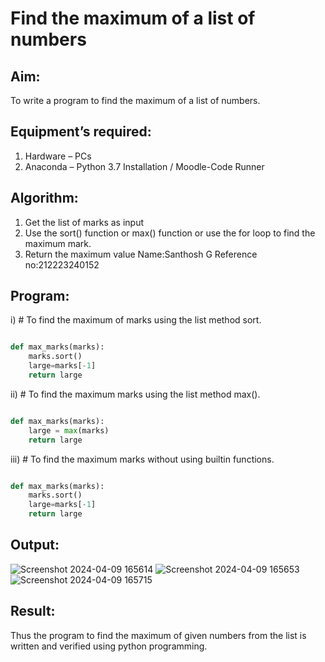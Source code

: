 # Find the maximum of a list of numbers
## Aim:
To write a program to find the maximum of a list of numbers.
## Equipment’s required:
1.	Hardware – PCs
2.	Anaconda – Python 3.7 Installation / Moodle-Code Runner
## Algorithm:
1.	Get the list of marks as input
2.	Use the sort() function or max() function or use the for loop to find the maximum mark.
3.	Return the maximum value
Name:Santhosh G
Reference no:212223240152
## Program:

i)	# To find the maximum of marks using the list method sort.
```Python

def max_marks(marks):
    marks.sort()
    large=marks[-1]
    return large

```

ii)	# To find the maximum marks using the list method max().
```Python

def max_marks(marks):
    large = max(marks)
    return large


```

iii) # To find the maximum marks without using builtin functions.
```Python

def max_marks(marks):
    marks.sort()
    large=marks[-1]
    return large

```



## Output:
![Screenshot 2024-04-09 165614](https://github.com/GSanthosh007/FindMaximum/assets/147527586/59eef0a0-211b-4470-b4a6-fcedd4a6d709)
![Screenshot 2024-04-09 165653](https://github.com/GSanthosh007/FindMaximum/assets/147527586/9a2b3aad-1a58-4ebe-ae4e-630233c57a68)
![Screenshot 2024-04-09 165715](https://github.com/GSanthosh007/FindMaximum/assets/147527586/f74d793c-7dd5-440d-a127-9bf13c9f12a4)

## Result:
Thus the program to find the maximum of given numbers from the list is written and verified using python programming.
